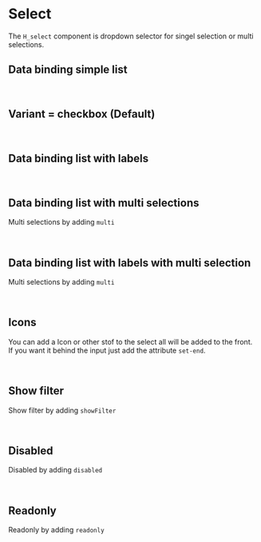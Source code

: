 # Select

The `H_select` component is dropdown selector for singel selection or multi selections.

## Data binding simple list

<hhl-live-editor title="" htmlCode='
      <template>
      <div class="flex items-center gap-4 pb-40">
      <H_select 
      autofocus
            :list="[`nr1`, `nr2`, `nr3`]" 
            v-model="selection" label="Selector">
      </H_select>
      <H_input readonly v-model="selection" label="Selector"></H_input>
      </div>
      </template>
      <script>
            const selection = ref("nr2");
            return { selection }
      </script>
'>
</hhl-live-editor>

<br>

## Variant = checkbox (Default)

<hhl-live-editor title="" htmlCode='
      <template>
      <div class="flex items-center gap-4">
      <H_select h-color="purple"
            :list="[`nr1`, `nr2`, `nr3`]" 
            v-model="selection" label="checkbox default">
      </H_select>
            <H_select
      variant="radio"
            :list="[`nr1`, `nr2`, `nr3`]" 
            v-model="selection" label="radio">
      </H_select>
            <H_select
      variant="switch"
            :list="[`nr1`, `nr2`, `nr3`]" 
            v-model="selection" label="switch">
      </H_select>
      </div>
      </template>
      <script>
            const selection = ref("nr2");
            return { selection }
      </script>
'>
</hhl-live-editor>

<br>

## Data binding list with labels

<hhl-live-editor title="" htmlCode='
      <template>
      <div class="flex items-center gap-4"> 
            <H_select 
            :list="[
                        {value:`nr1`, label: `Number 1`},
                        {value:`nr2`, label: `Number 2`},
                        {value:`nr3`, label: `Number 3`}
                        ]" 
            v-model="selection" label="Selector">
            </H_select>
            <H_input readonly v-model="selection" label="Value"></H_input>
      </div>
      </template>
      <script>
            const selection = ref("nr2");
            return { selection }
      </script>
'>
</hhl-live-editor>

<br>

## Data binding list with multi selections

Multi selections by adding `multi`

<hhl-live-editor title="" htmlCode='
      <template>
      <div class="flex items-center gap-4 "> 
            <H_select multi
                  :list="[`nr1`, `nr2`, `nr3`]" 
                  v-model="selection" label="Selector">
            </H_select>
            <H_input readonly v-model="selection" label="Value"></H_input>
      </div>
      </template>
      <script>
            const selection = ref("nr2");
            return { selection }
      </script>
'>
</hhl-live-editor>

<br>

## Data binding list with labels with multi selection

Multi selections by adding `multi`

<hhl-live-editor title="" htmlCode='
      <template>
      <div class="flex items-center gap-4 "> 
            <H_select 
            :list="[
                        {value:`nr1`, label: `Number 1`},
                        {value:`nr2`, label: `Number 2`},
                        {value:`nr3`, label: `Number 3`}
                        ]" 
            v-model="selection" label="Selector" multi>
            </H_select>
            <H_input readonly v-model="selection" label="Value"></H_input>
      </div>
      </template>
      <script>
            const selection = ref("nr2");
            return { selection }
      </script>
'>
</hhl-live-editor>

<br>

## Icons

You can add a Icon or other stof to the select all will be added to the front.<br>
If you want it behind the input just add the attribute `set-end`.

<hhl-live-editor title="" htmlCode='
      <template>
      <div class="flex items-center gap-4 "> 
            <H_select multi
            :list="[
                        {value:`nr1`, label: `Number 1`},
                        {value:`nr2`, label: `Number 2`},
                        {value:`nr3`, label: `Number 3`}
                        ]" 
            v-model="selection" label="Start Icon">
                <H_icon name="mail"></H_icon>
            </H_select>
            <H_select multi
            :list="[
                        {value:`nr1`, label: `Number 1`},
                        {value:`nr2`, label: `Number 2`},
                        {value:`nr3`, label: `Number 3`}
                        ]" 
            v-model="selection" label="End Icon">
                <H_icon name="mail" set-end></H_icon>
            </H_select>
      </div>
      </template>
      <script>
            const selection = ref("nr2");
               function click(e) {
                  alert("Start Icon Clicked");
            }
            return { selection,click }
      </script>
'>
</hhl-live-editor>

<br>

## Show filter

Show filter by adding `showFilter`

<hhl-live-editor title="" htmlCode='
      <template>
      <div class="flex items-center gap-4"> 
            <H_select show-filter
                  :list="[`nr1`, `nr2`, `nr3`]" 
                  v-model="selection" label="Selector">
            </H_select>
            <H_input readonly v-model="selection" label="Value"></H_input>
      </div>
      </template>
      <script>
            const selection = ref("nr2");
            return { selection }
      </script>
'>
</hhl-live-editor>

<br>

## Disabled

Disabled by adding `disabled`

<hhl-live-editor title="" htmlCode='
      <template>
      <div class="flex items-center gap-4"> 
            <H_select disabled
                  :list="[`nr1`, `nr2`, `nr3`]" 
                  v-model="selection" label="Selector">
            </H_select>
            <H_input readonly v-model="selection" label="Value"></H_input>
      </div>
      </template>
      <script>
            const selection = ref("nr2");
            return { selection }
      </script>
'>
</hhl-live-editor>

<br>

## Readonly

Readonly by adding `readonly`

<hhl-live-editor title="" htmlCode='
      <template>
      <div class="flex items-center gap-4"> 
            <H_select readonly
                  :list="[`nr1`, `nr2`, `nr3`]" 
                  v-model="selection" label="Selector">
            </H_select>
            <H_input readonly v-model="selection" label="Value"></H_input>
      </div>
      </template>
      <script>
            const selection = ref("nr2");
            return { selection }
      </script>
'>
</hhl-live-editor>

<br>
